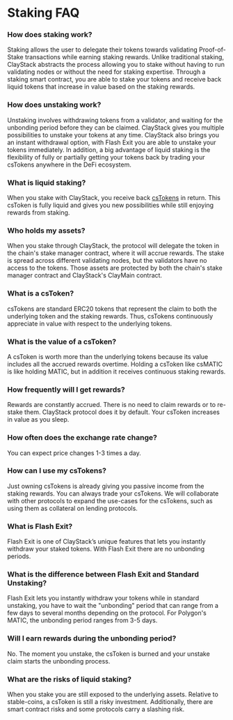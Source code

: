 # Staking FAQ

### How does staking work?
Staking allows the user to delegate their tokens towards validating Proof-of-Stake transactions while earning staking rewards. Unlike traditional staking, ClayStack abstracts the process allowing you to stake without having to run validating nodes or without the need for staking expertise. Through a staking smart contract, you are able to stake your tokens and receive back liquid tokens that increase in value based on the staking rewards.

### How does unstaking work?
Unstaking involves withdrawing tokens from a validator, and waiting for the unbonding period before they can be claimed. ClayStack gives you multiple possibilities to unstake your tokens at any time. ClayStack also brings you an instant withdrawal option, with Flash Exit you are able to unstake your tokens immediately. In addition, a big advantage of liquid staking is the flexibility of fully or partially getting your tokens back by trading your csTokens anywhere in the DeFi ecosystem.

### What is liquid staking?
When you stake with ClayStack, you receive back [csTokens](#what-is-the-cstoken) in return. This csToken is fully liquid and gives you new possibilities while still enjoying rewards from staking.

### Who holds my assets?
When you stake through ClayStack, the protocol will delegate the token in the chain's stake manager contract, where it will accrue rewards. The stake is spread across different validating nodes, but the validators have no access to the tokens. Those assets are protected by both the chain's stake manager contract and ClayStack's ClayMain contract.

### What is a csToken?

csTokens are standard ERC20 tokens that represent the claim to both the underlying token and the staking rewards. Thus, csTokens continuously appreciate in value with respect to the underlying tokens.

### What is the value of a csToken?

A csToken is worth more than the underlying tokens because its value includes all the accrued rewards overtime. Holding a csToken like csMATIC is like holding MATIC, but in addition it receives continuous staking rewards.

### How frequently will I get rewards?
Rewards are constantly accrued. There is no need to claim rewards or to re-stake them. ClayStack protocol does it by default. Your csToken increases in value as you sleep.

### How often does the exchange rate change?
You can expect price changes 1-3 times a day.

### How can I use my csTokens?
Just owning csTokens is already giving you passive income from the staking rewards. You can always trade your csTokens. We will collaborate with other protocols to expand the use-cases for the csTokens, such as using them as collateral on lending protocols. 

### What is Flash Exit?
Flash Exit is one of ClayStack’s unique features that lets you instantly withdraw your staked tokens. With Flash Exit there are no unbonding periods.

### What is the difference between Flash Exit and Standard Unstaking?
Flash Exit lets you instantly withdraw your tokens while in standard unstaking, you have to wait the "unbonding" period that can range from a few days to several months depending on the protocol. For Polygon's MATIC, the unbonding period ranges from 3-5 days.

### Will I earn rewards during the unbonding period?
No. The moment you unstake, the csToken is burned and your unstake claim starts the unbonding process.

### What are the risks of liquid staking?
When you stake you are still exposed to the underlying assets. Relative to stable-coins, a csToken is still a risky investment. Additionally, there are smart contract risks and some protocols carry a slashing risk.